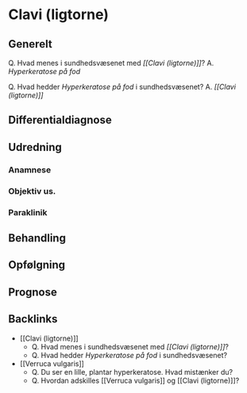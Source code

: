 # Clavi (ligtorne)
## Generelt
Q. Hvad menes i sundhedsvæsenet med *[[Clavi (ligtorne)]]*? 
A. *Hyperkeratose på fod*

Q. Hvad hedder *Hyperkeratose på fod* i sundhedsvæsenet? 
A. *[[Clavi (ligtorne)]]* 

## Differentialdiagnose


## Udredning
### Anamnese

### Objektiv us.

### Paraklinik

## Behandling


## Opfølgning


## Prognose


## Backlinks
* [[Clavi (ligtorne)]]
	* Q. Hvad menes i sundhedsvæsenet med *[[Clavi (ligtorne)]]*? 
	* Q. Hvad hedder *Hyperkeratose på fod* i sundhedsvæsenet? 
* [[Verruca vulgaris]]
	* Q. Du ser en lille, plantar hyperkeratose. Hvad mistænker du?
	* Q. Hvordan adskilles [[Verruca vulgaris]] og [[Clavi (ligtorne)]]?

<!-- #anki/tag/med/Derma #anki/deck/Medicine -->

<!-- {BearID:4874700F-2A3E-461A-BA13-0ECEC12090B1-731-00000344C05B8A30} -->
